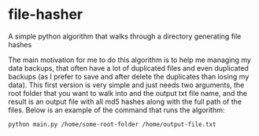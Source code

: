 # file-hasher

A simple python algorithm that walks through a directory generating file hashes

The main motivation for me to do this algorithm is to help me managing my data backups, that often have a lot of duplicated files and even duplicated backups (as I prefer to save and after delete the duplicates than losing my data). This first version is very simple and just needs two arguments, the root folder that you want to walk into and the output txt file name, and the result is an output file with all md5 hashes along with the full path of the files. Below is an example of the command that runs the algorithm:

`python main.py /home/some-root-folder /home/output-file.txt`
